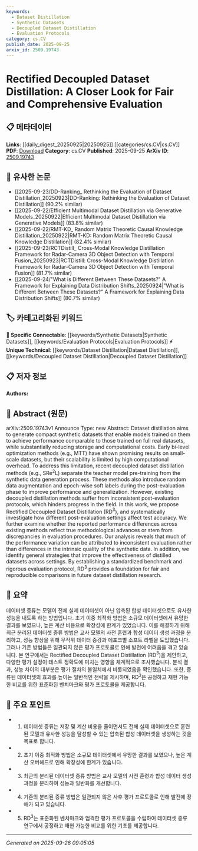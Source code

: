 ```yaml
---
keywords:
  - Dataset Distillation
  - Synthetic Datasets
  - Decoupled Dataset Distillation
  - Evaluation Protocols
category: cs.CV
publish_date: 2025-09-25
arxiv_id: 2509.19743
---
```


<!-- KEYWORD_LINKING_METADATA:
{
  "processed_timestamp": "2025-09-26T09:05:05.911843",
  "vocabulary_version": "1.0",
  "selected_keywords": [
    "Dataset Distillation",
    "Synthetic Datasets",
    "Decoupled Dataset Distillation",
    "Evaluation Protocols"
  ],
  "rejected_keywords": [],
  "similarity_scores": {
    "Dataset Distillation": 0.78,
    "Synthetic Datasets": 0.75,
    "Decoupled Dataset Distillation": 0.77,
    "Evaluation Protocols": 0.74
  },
  "extraction_method": "AI_prompt_based",
  "budget_applied": true,
  "candidates_json": {
    "candidates": [
      {
        "surface": "Dataset Distillation",
        "canonical": "Dataset Distillation",
        "aliases": [
          "Data Distillation"
        ],
        "category": "unique_technical",
        "rationale": "Dataset Distillation is a core concept of the paper, focusing on generating compact datasets, which is crucial for linking to related work in data efficiency.",
        "novelty_score": 0.75,
        "connectivity_score": 0.68,
        "specificity_score": 0.85,
        "link_intent_score": 0.78
      },
      {
        "surface": "Synthetic Datasets",
        "canonical": "Synthetic Datasets",
        "aliases": [
          "Artificial Datasets"
        ],
        "category": "specific_connectable",
        "rationale": "Synthetic Datasets are central to the paper's methodology, providing a link to discussions on data generation techniques.",
        "novelty_score": 0.6,
        "connectivity_score": 0.72,
        "specificity_score": 0.8,
        "link_intent_score": 0.75
      },
      {
        "surface": "Decoupled Dataset Distillation",
        "canonical": "Decoupled Dataset Distillation",
        "aliases": [
          "Decoupled Distillation"
        ],
        "category": "unique_technical",
        "rationale": "This approach is a novel method discussed in the paper, highlighting a specific technique for dataset distillation.",
        "novelty_score": 0.8,
        "connectivity_score": 0.65,
        "specificity_score": 0.88,
        "link_intent_score": 0.77
      },
      {
        "surface": "Post-Evaluation Protocols",
        "canonical": "Evaluation Protocols",
        "aliases": [
          "Post-Evaluation Methods"
        ],
        "category": "specific_connectable",
        "rationale": "Evaluation protocols are critical for assessing the effectiveness of dataset distillation methods, linking to broader discussions on evaluation standards.",
        "novelty_score": 0.55,
        "connectivity_score": 0.7,
        "specificity_score": 0.78,
        "link_intent_score": 0.74
      }
    ],
    "ban_list_suggestions": [
      "performance",
      "method",
      "test accuracy"
    ]
  },
  "decisions": [
    {
      "candidate_surface": "Dataset Distillation",
      "resolved_canonical": "Dataset Distillation",
      "decision": "linked",
      "scores": {
        "novelty": 0.75,
        "connectivity": 0.68,
        "specificity": 0.85,
        "link_intent": 0.78
      }
    },
    {
      "candidate_surface": "Synthetic Datasets",
      "resolved_canonical": "Synthetic Datasets",
      "decision": "linked",
      "scores": {
        "novelty": 0.6,
        "connectivity": 0.72,
        "specificity": 0.8,
        "link_intent": 0.75
      }
    },
    {
      "candidate_surface": "Decoupled Dataset Distillation",
      "resolved_canonical": "Decoupled Dataset Distillation",
      "decision": "linked",
      "scores": {
        "novelty": 0.8,
        "connectivity": 0.65,
        "specificity": 0.88,
        "link_intent": 0.77
      }
    },
    {
      "candidate_surface": "Post-Evaluation Protocols",
      "resolved_canonical": "Evaluation Protocols",
      "decision": "linked",
      "scores": {
        "novelty": 0.55,
        "connectivity": 0.7,
        "specificity": 0.78,
        "link_intent": 0.74
      }
    }
  ]
}
-->

# Rectified Decoupled Dataset Distillation: A Closer Look for Fair and Comprehensive Evaluation

## 📋 메타데이터

**Links**: [[daily_digest_20250925|20250925]] [[categories/cs.CV|cs.CV]]
**PDF**: [Download](https://arxiv.org/pdf/2509.19743.pdf)
**Category**: cs.CV
**Published**: 2025-09-25
**ArXiv ID**: [2509.19743](https://arxiv.org/abs/2509.19743)

## 🔗 유사한 논문
- [[2025-09-23/DD-Ranking_ Rethinking the Evaluation of Dataset Distillation_20250923|DD-Ranking: Rethinking the Evaluation of Dataset Distillation]] (90.2% similar)
- [[2025-09-22/Efficient Multimodal Dataset Distillation via Generative Models_20250922|Efficient Multimodal Dataset Distillation via Generative Models]] (83.8% similar)
- [[2025-09-22/RMT-KD_ Random Matrix Theoretic Causal Knowledge Distillation_20250922|RMT-KD: Random Matrix Theoretic Causal Knowledge Distillation]] (82.4% similar)
- [[2025-09-23/RCTDistill_ Cross-Modal Knowledge Distillation Framework for Radar-Camera 3D Object Detection with Temporal Fusion_20250923|RCTDistill: Cross-Modal Knowledge Distillation Framework for Radar-Camera 3D Object Detection with Temporal Fusion]] (81.7% similar)
- [[2025-09-24/"What is Different Between These Datasets?" A Framework for Explaining Data Distribution Shifts_20250924|"What is Different Between These Datasets?" A Framework for Explaining Data Distribution Shifts]] (80.7% similar)

## 🏷️ 카테고리화된 키워드
**🔗 Specific Connectable**: [[keywords/Synthetic Datasets|Synthetic Datasets]], [[keywords/Evaluation Protocols|Evaluation Protocols]]
**⚡ Unique Technical**: [[keywords/Dataset Distillation|Dataset Distillation]], [[keywords/Decoupled Dataset Distillation|Decoupled Dataset Distillation]]

## 📋 저자 정보

**Authors:** 

## 📄 Abstract (원문)

arXiv:2509.19743v1 Announce Type: new 
Abstract: Dataset distillation aims to generate compact synthetic datasets that enable models trained on them to achieve performance comparable to those trained on full real datasets, while substantially reducing storage and computational costs. Early bi-level optimization methods (e.g., MTT) have shown promising results on small-scale datasets, but their scalability is limited by high computational overhead. To address this limitation, recent decoupled dataset distillation methods (e.g., SRe$^2$L) separate the teacher model pre-training from the synthetic data generation process. These methods also introduce random data augmentation and epoch-wise soft labels during the post-evaluation phase to improve performance and generalization. However, existing decoupled distillation methods suffer from inconsistent post-evaluation protocols, which hinders progress in the field. In this work, we propose Rectified Decoupled Dataset Distillation (RD$^3$), and systematically investigate how different post-evaluation settings affect test accuracy. We further examine whether the reported performance differences across existing methods reflect true methodological advances or stem from discrepancies in evaluation procedures. Our analysis reveals that much of the performance variation can be attributed to inconsistent evaluation rather than differences in the intrinsic quality of the synthetic data. In addition, we identify general strategies that improve the effectiveness of distilled datasets across settings. By establishing a standardized benchmark and rigorous evaluation protocol, RD$^3$ provides a foundation for fair and reproducible comparisons in future dataset distillation research.

## 📝 요약

데이터셋 증류는 모델이 전체 실제 데이터셋이 아닌 압축된 합성 데이터셋으로도 유사한 성능을 내도록 하는 방법입니다. 초기 이중 최적화 방법은 소규모 데이터셋에서 유망한 결과를 보였으나, 높은 계산 비용으로 확장성에 한계가 있었습니다. 이를 해결하기 위해 최근 분리된 데이터셋 증류 방법은 교사 모델의 사전 훈련과 합성 데이터 생성 과정을 분리하고, 성능 향상을 위해 무작위 데이터 증강과 에포크별 소프트 라벨을 도입했습니다. 그러나 기존 방법들은 일관되지 않은 평가 프로토콜로 인해 발전에 어려움을 겪고 있습니다. 본 연구에서는 Rectified Decoupled Dataset Distillation (RD$^3$)을 제안하고, 다양한 평가 설정이 테스트 정확도에 미치는 영향을 체계적으로 조사했습니다. 분석 결과, 성능 차이의 대부분은 평가 절차의 불일치에서 비롯되었음을 확인했습니다. 또한, 증류된 데이터셋의 효과를 높이는 일반적인 전략을 제시하며, RD$^3$은 공정하고 재현 가능한 비교를 위한 표준화된 벤치마크와 평가 프로토콜을 제공합니다.

## 🎯 주요 포인트

- 1. 데이터셋 증류는 저장 및 계산 비용을 줄이면서도 전체 실제 데이터셋으로 훈련된 모델과 유사한 성능을 달성할 수 있는 압축된 합성 데이터셋을 생성하는 것을 목표로 합니다.
- 2. 초기 이중 최적화 방법은 소규모 데이터셋에서 유망한 결과를 보였으나, 높은 계산 오버헤드로 인해 확장성에 한계가 있습니다.
- 3. 최근의 분리된 데이터셋 증류 방법은 교사 모델의 사전 훈련과 합성 데이터 생성 과정을 분리하여 성능과 일반화를 개선합니다.
- 4. 기존의 분리된 증류 방법은 일관되지 않은 사후 평가 프로토콜로 인해 발전에 장애가 되고 있습니다.
- 5. RD$^3$는 표준화된 벤치마크와 엄격한 평가 프로토콜을 수립하여 데이터셋 증류 연구에서 공정하고 재현 가능한 비교를 위한 기초를 제공합니다.


---

*Generated on 2025-09-26 09:05:05*